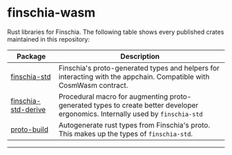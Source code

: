 # finschia-wasm

Rust libraries for Finschia. The following table shows every published crates maintained in this repository:

| Package                                             | Description                                                                                                                                                            |
| ------------------------------------------------- | ---------------------------------------------------------------------------------------------------------------------------------------------------------------------- |
| [finschia-std](packages/finschia-std)               | Finschia's proto-generated types and helpers for interacting with the appchain. Compatible with CosmWasm contract.                                                      |
| [finschia-std-derive](packages/finschia-std-derive) | Procedural macro for augmenting proto-generated types to create better developer ergonomics. Internally used by `finschia-std`                                          |
| [proto-build](packages/proto-build) | Autogenerate rust types from Finschia's proto. This makes up the types of `finschia-std`.                                          |

---
